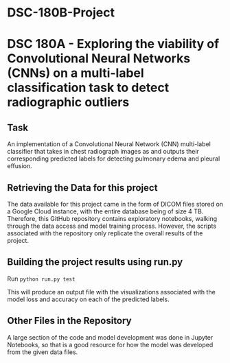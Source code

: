 # DSC-180B-Project

# DSC 180A - Exploring the viability of Convolutional Neural Networks (CNNs) on a multi-label classification task to detect radiographic outliers

## Task
An implementation of a Convolutional Neural Network (CNN) multi-label classifier that takes in chest radiograph images as and outputs their corresponding predicted labels for detecting pulmonary edema and pleural effusion.

## Retrieving the Data for this project
The data available for this project came in the form of DICOM files stored on a Google Cloud instance, with the entire database being of size 4 TB. Therefore, this GitHub repository contains exploratory notebooks, walking through the data access and model training process. However, the scripts associated with the repository only replicate the overall results of the project.

## Building the project results using run.py

Run `python run.py test`

This will produce an output file with the visualizations associated with the model loss and accuracy on each of the predicted labels.

## Other Files in the Repository

A large section of the code and model development was done in Jupyter Notebooks, so that is a good resource for how the model was developed from the given data files.

